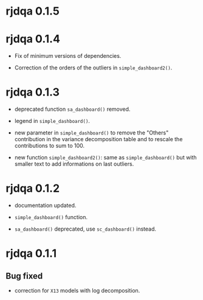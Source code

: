 # rjdqa 0.1.5


# rjdqa 0.1.4

- Fix of minimum versions of dependencies.

- Correction of the orders of the outliers in `simple_dashboard2()`.

# rjdqa 0.1.3

- deprecated function `sa_dashboard()` removed.

- legend in `simple_dashboard()`.

- new parameter in `simple_dashboard()` to remove the "Others" contribution in the variance decomposition table and to rescale the contributions to sum to 100.

- new function `simple_dashboard2()`: same as `simple_dashboard()` but with smaller text to add informations on last outliers.


# rjdqa 0.1.2

- documentation updated.

- `simple_dashboard()` function.

- `sa_dashboard()` deprecated, use `sc_dashboard()` instead.

# rjdqa 0.1.1

## Bug fixed

-  correction for `X13` models with log decomposition.
